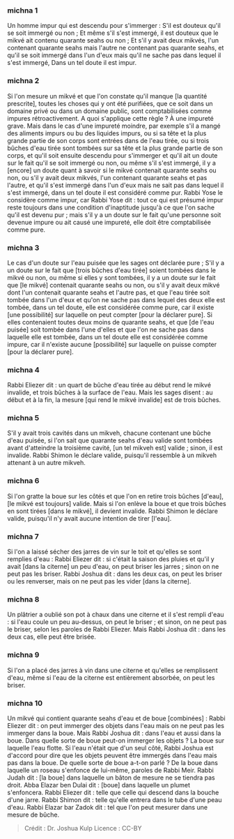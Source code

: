 
### michna 1
Un homme impur qui est descendu pour s'immerger : S'il est douteux qu'il se soit immergé ou non ; Et même s'il s'est immergé, il est douteux que le mikvé ait contenu quarante seahs ou non ; Et s'il y avait deux mikvés, l'un contenant quarante seahs mais l'autre ne contenant pas quarante seahs, et qu'il se soit immergé dans l'un d'eux mais qu'il ne sache pas dans lequel il s'est immergé, Dans un tel doute il est impur.

### michna 2
Si l'on mesure un mikvé et que l'on constate qu'il manque [la quantité prescrite], toutes les choses qui y ont été purifiées, que ce soit dans un domaine privé ou dans un domaine public, sont comptabilisées comme impures rétroactivement. A quoi s'applique cette règle ?  À une impureté grave. Mais dans le cas d'une impureté moindre, par exemple s'il a mangé des aliments impurs ou bu des liquides impurs, ou si sa tête et la plus grande partie de son corps sont entrées dans de l'eau tirée, ou si trois bûches d'eau tirée sont tombées sur sa tête et la plus grande partie de son corps, et qu'il soit ensuite descendu pour s'immerger et qu'il ait un doute sur le fait qu'il se soit immergé ou non, ou même s'il s'est immergé, il y a [encore] un doute quant à savoir si le mikvé contenait quarante seahs ou non, ou s'il y avait deux mikvés, l'un contenant quarante seahs et pas l'autre, et qu'il s'est immergé dans l'un d'eux mais ne sait pas dans lequel il s'est immergé, dans un tel doute il est considéré comme pur. Rabbi Yose le considère comme impur, car Rabbi Yose dit : tout ce qui est présumé impur reste toujours dans une condition d'inaptitude jusqu'à ce que l'on sache qu'il est devenu pur ; mais s'il y a un doute sur le fait qu'une personne soit devenue impure ou ait causé une impureté, elle doit être comptabilisée comme pure.

### michna 3
Le cas d'un doute sur l'eau puisée que les sages ont déclarée pure ; S'il y a un doute sur le fait que [trois bûches d'eau tirée] soient tombées dans le mikvé ou non, ou même si elles y sont tombées, il y a un doute sur le fait que [le mikvé] contenait quarante seahs ou non, ou s'il y avait deux mikvé dont l'un contenait quarante seahs et l'autre pas, et que l'eau tirée soit tombée dans l'un d'eux et qu'on ne sache pas dans lequel des deux elle est tombée, dans un tel doute, elle est considérée comme pure, car il existe [une possibilité] sur laquelle on peut compter [pour la déclarer pure]. Si elles contenaient toutes deux moins de quarante seahs, et que [de l'eau puisée] soit tombée dans l'une d'elles et que l'on ne sache pas dans laquelle elle est tombée, dans un tel doute elle est considérée comme impure, car il n'existe aucune [possibilité] sur laquelle on puisse compter [pour la déclarer pure].

### michna 4
Rabbi Eliezer dit : un quart de bûche d'eau tirée au début rend le mikvé invalide, et trois bûches à la surface de l'eau. Mais les sages disent : au début et à la fin, la mesure [qui rend le mikvé invalide] est de trois bûches.

### michna 5
S'il y avait trois cavités dans un mikveh, chacune contenant une bûche d'eau puisée, si l'on sait que quarante seahs d'eau valide sont tombées avant d'atteindre la troisième cavité, [un tel mikveh est] valide ; sinon, il est invalide. Rabbi Shimon le déclare valide, puisqu'il ressemble à un mikveh attenant à un autre mikveh.

### michna 6
Si l'on gratte la boue sur les côtés et que l'on en retire trois bûches [d'eau], [le mikvé est toujours] valide. Mais si l'on enlève la boue et que trois bûches en sont tirées [dans le mikvé], il devient invalide. Rabbi Shimon le déclare valide, puisqu'il n'y avait aucune intention de tirer [l'eau].

### michna 7
Si l'on a laissé sécher des jarres de vin sur le toit et qu'elles se sont remplies d'eau : Rabbi Eliezer dit : si c'était la saison des pluies et qu'il y avait [dans la citerne] un peu d'eau, on peut briser les jarres ; sinon on ne peut pas les briser. Rabbi Joshua dit : dans les deux cas, on peut les briser ou les renverser, mais on ne peut pas les vider [dans la citerne].

### michna 8
Un plâtrier a oublié son pot à chaux dans une citerne et il s'est rempli d'eau : si l'eau coule un peu au-dessus, on peut le briser ; et sinon, on ne peut pas le briser, selon les paroles de Rabbi Eliezer. Mais Rabbi Joshua dit : dans les deux cas, elle peut être brisée.

### michna 9
Si l'on a placé des jarres à vin dans une citerne et qu'elles se remplissent d'eau, même si l'eau de la citerne est entièrement absorbée, on peut les briser.

### michna 10
Un mikvé qui contient quarante seahs d'eau et de boue [combinées] : Rabbi Eliezer dit : on peut immerger des objets dans l'eau mais on ne peut pas les immerger dans la boue. Mais Rabbi Joshua dit : dans l'eau et aussi dans la boue. Dans quelle sorte de boue peut-on immerger les objets ? La boue sur laquelle l'eau flotte. Si l'eau n'était que d'un seul côté, Rabbi Joshua est d'accord pour dire que les objets peuvent être immergés dans l'eau mais pas dans la boue. De quelle sorte de boue a-t-on parlé ? De la boue dans laquelle un roseau s'enfonce de lui-même, paroles de Rabbi Meir. Rabbi Judah dit : [la boue] dans laquelle un bâton de mesure ne se tiendra pas droit. Abba Elazar ben Dulai dit : [boue] dans laquelle un plumet s'enfoncera. Rabbi Eliezer dit : telle que celle qui descend dans la bouche d'une jarre. Rabbi Shimon dit : telle qu'elle entrera dans le tube d'une peau d'eau. Rabbi Elazar bar Zadok dit : tel que l'on peut mesurer dans une mesure de bûche.

>Crédit : Dr. Joshua Kulp
>Licence : CC-BY
